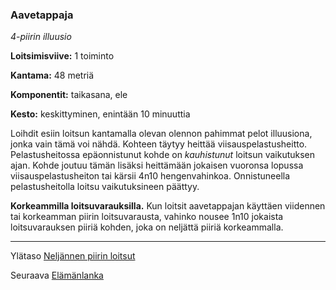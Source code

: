 ### Aavetappaja

*4-piirin illuusio*

**Loitsimisviive:** 1 toiminto

**Kantama:** 48 metriä

**Komponentit:** taikasana, ele

**Kesto:** keskittyminen, enintään 10 minuuttia

Loihdit esiin loitsun kantamalla olevan olennon pahimmat pelot illuusiona, jonka vain tämä voi nähdä. Kohteen täytyy heittää viisauspelastusheitto. Pelastusheitossa epäonnistunut kohde on *kauhistunut* loitsun vaikutuksen ajan. Kohde joutuu tämän lisäksi heittämään jokaisen vuoronsa lopussa viisauspelastusheiton tai kärsii 4n10 hengenvahinkoa. Onnistuneella pelastusheitolla loitsu vaikutuksineen päättyy.

**Korkeammilla loitsuvarauksilla.** Kun loitsit aavetappajan käyttäen viidennen tai korkeamman piirin loitsuvarausta, vahinko nousee 1n10 jokaista loitsuvarauksen piiriä kohden, joka on neljättä piiriä korkeammalla. 

----

Ylätaso [Neljännen piirin loitsut](4_piirin_loitsut)

Seuraava [Elämänlanka](Elämänlanka)
